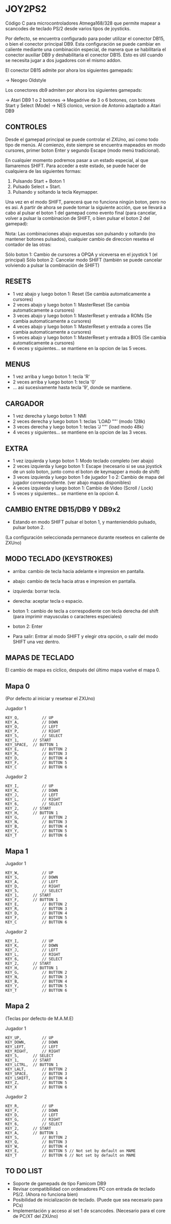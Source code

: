 # JOY2PS2

Código C para microcontroladores Atmega168/328 que permite mapear a scancodes de teclado PS/2 desde varios tipos de joysticks.

Por defecto, se encuentra configurado para poder utilizar el conector DB15, o bien el conector principal DB9. Esta configuración se puede cambiar en caliente mediante una combinación especial, de manera que se habilitaría el conector auxiliar DB9 y deshabilitaria el conector DB15. Esto es útil cuando se necesita jugar a dos jugadores con el mismo addon.

El conector DB15 admite por ahora los siguientes gamepads:

-> Neogeo Oldstyle

Los conectores db9 admiten por ahora los siguientes gamepads:

-> Atari DB9 1 o 2 botones
-> Megadrive de 3 o 6 botones, con botones Start y Select (Mode)
-> NES clonico, version de Antonio adaptado a Atari DB9

CONTROLES
---------

Desde el gamepad principal se puede controlar el ZXUno, así como todo tipo de menús. Al comienzo, éste siempre se encuentra mapeados en modo cursores, primer boton Enter y segundo Escape (modo menú tradicional).

En cualquier momento podremos pasar a un estado especial, al que llamaremos SHIFT. Para acceder a este estado, se puede hacer de cualquiera de las siguientes formas:

1. Pulsando Start + Boton 1
2. Pulsado Select + Start.
3. Pulsando y soltando la tecla Keymapper.

Una vez en el modo SHIFT, parecerá que no funciona ningún boton, pero no es asi. A partir de ahora se puede tomar la siguiente acción, que se llevará a cabo al pulsar el boton 1 del gamepad como evento final (para cancelar, volver a pulsar la combinacion de SHIFT, o bien pulsar el boton 2 del gamepad):

Nota: Las combinaciones abajo expuestas son pulsando y soltando (no mantener botones pulsados), cualquier cambio de direccion resetea el contador de las otras:

Sólo boton 1: Cambio de cursores a OPQA y viceversa en el joystick 1 (el principal)
Sólo boton 2: Cancelar modo SHIFT (también se puede cancelar volviendo a pulsar la combinación de SHIFT)

RESETS
------

* 1 vez abajo y luego boton 1: Reset (Se cambia automaticamente a cursores)
* 2 veces abajo y luego boton 1: MasterReset (Se cambia automaticamente a cursores)
* 3 veces abajo y luego boton 1: MasterReset y entrada a ROMs (Se cambia automaticamente a cursores)
* 4 veces abajo y luego boton 1: MasterReset y entrada a cores (Se cambia automaticamente a cursores)
* 5 veces abajo y luego boton 1: MasterReset y entrada a BIOS (Se cambia automaticamente a cursores)
* 6 veces y siguientes... se mantiene en la opcion de las 5 veces.

MENUS
-----

* 1 vez arriba y luego boton 1: tecla 'R'
* 2 veces arriba y luego boton 1: tecla '0'
* ... asi sucesivamente hasta tecla '9', donde se mantiene.

CARGADOR
--------

* 1 vez derecha y luego boton 1: NMI
* 2 veces derecha y luego boton 1: teclas 'LOAD ""' (modo 128k)
* 3 veces derecha y luego boton 1: teclas 'J ""' (load modo 48k)
* 4 veces y siguientes... se mantiene en la opcion de las 3 veces.

EXTRA
-----

* 1 vez izquierda y luego boton 1: Modo teclado completo (ver abajo)
* 2 veces izquierda y luego boton 1: Escape (necesario si se usa joystick de un solo boton, junto como el boton de keymapper a modo de shift)
* 3 veces izquierda y luego boton 1 de jugador 1 o 2: Cambio de mapa del jugador correspondiente. (ver abajo mapas disponibles)
* 4 veces izquierda y luego boton 1: Cambio de Video (Scroll / Lock)
* 5 veces y siguientes... se mantiene en la opcion 4.

CAMBIO ENTRE DB15/DB9 Y DB9x2
-----------------------------

* Estando en modo SHIFT pulsar el boton 1, y manteniendolo pulsado, pulsar boton 2.

(La configuración seleccionada permanece durante reseteos en caliente de ZXUno)

MODO TECLADO (KEYSTROKES)
-------------------------

* arriba: cambio de tecla hacia adelante e impresion en pantalla.
* abajo: cambio de tecla hacia atras e impresion en pantalla.
* izquierda: borrar tecla.
* derecha: aceptar tecla o espacio.
* boton 1: cambio de tecla a correspodiente con tecla derecha del shift (para imprimir mayusculas o caracteres especiales)
* boton 2: Enter

* Para salir: Entrar al modo SHIFT y elegir otra opción, o salir del modo SHIFT una vez dentro.

MAPAS DE TECLADO
----------------

El cambio de mapa es cíclico, después del último mapa vuelve el mapa 0.

Mapa 0 
------

(Por defecto al iniciar y resetear el ZXUno)

Jugador 1

	KEY_Q,       	// UP
	KEY_A,       	// DOWN
	KEY_O,       	// LEFT
	KEY_P,       	// RIGHT
	KEY_5,	      	// SELECT
	KEY_1,		// START
	KEY_SPACE, 	// BUTTON 1
	KEY_E,       	// BUTTON 2
	KEY_R,       	// BUTTON 3
	KEY_D,       	// BUTTON 4
	KEY_F,       	// BUTTON 5
	KEY_C        	// BUTTON 6

Jugador 2

	KEY_I,       	// UP
	KEY_K,       	// DOWN
	KEY_J,       	// LEFT
	KEY_L,       	// RIGHT
	KEY_6,	        // SELECT
	KEY_2,		// START
	KEY_H,		// BUTTON 1
	KEY_G,       	// BUTTON 2
	KEY_N,       	// BUTTON 3
	KEY_B,       	// BUTTON 4
	KEY_Y,       	// BUTTON 5
	KEY_T        	// BUTTON 6

Mapa 1
------

Jugador 1

	KEY_W,       	// UP
	KEY_S,       	// DOWN
	KEY_A,       	// LEFT
	KEY_D,       	// RIGHT
	KEY_5,	        // SELECT
	KEY_1,		// START
	KEY_F,		// BUTTON 1
	KEY_E,       	// BUTTON 2
	KEY_R,       	// BUTTON 3
	KEY_D,       	// BUTTON 4
	KEY_F,       	// BUTTON 5
	KEY_C        	// BUTTON 6

Jugador 2

	KEY_I,       	// UP
	KEY_K,       	// DOWN
	KEY_J,       	// LEFT
	KEY_L,       	// RIGHT
	KEY_6,	        // SELECT
	KEY_2,		// START
	KEY_H,		// BUTTON 1
	KEY_G,       	// BUTTON 2
	KEY_N,       	// BUTTON 3
	KEY_B,       	// BUTTON 4
	KEY_Y,       	// BUTTON 5
	KEY_T        	// BUTTON 6

Mapa 2
------

(Teclas por defecto de M.A.M.E)

Jugador 1

	KEY_UP,       	// UP
	KEY_DOWN,      	// DOWN
	KEY_LEFT,      	// LEFT
	KEY_RIGHT,     	// RIGHT
	KEY_5,		// SELECT
	KEY_1,		// START
	KEY_LCTRL,	// BUTTON 1
	KEY_LALT,       // BUTTON 2
	KEY_SPACE,      // BUTTON 3
	KEY_LSHIFT,     // BUTTON 4
	KEY_Z,       	// BUTTON 5
	KEY_X        	// BUTTON 6

Jugador 2

	KEY_R,       	// UP
	KEY_F,       	// DOWN
	KEY_D,       	// LEFT
	KEY_G,       	// RIGHT
	KEY_6,	        // SELECT
	KEY_2,		// START
	KEY_A,		// BUTTON 1
	KEY_S,       	// BUTTON 2
	KEY_Q,       	// BUTTON 3
	KEY_W,       	// BUTTON 4
	KEY_E,       	// BUTTON 5 // Not set by default on MAME
	KEY_T        	// BUTTON 6 // Not set by default on MAME

TO DO LIST
----------

* Soporte de gamepads de tipo Famicom DB9
* Revisar compatibilidad con ordenadores PC con entrada de teclado PS/2. (Ahora no funciona bien)
* Posibilidad de inicialización de teclado. (Puede que sea necesario para PCs)
* Implementación y acceso al set 1 de scancodes. (Necesario para el core de PC/XT del ZXUno)
